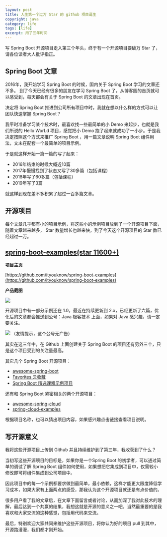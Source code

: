 ```yaml
---
layout: post
title: 人生第一个过万 Star 的 github 项目诞生
copyright: java
category: life
tags: [life]
excerpt: 用了三年时间
---
```


写 Spring Boot 开源项目走入第三个年头，终于有一个开源项目要破万 Star 了，请各位读者大人批评指正。

## Spring Boot 文章

2016年，我开始学习 Spring Boot 的时候，国内关于 Spring Boot 学习的文章还不多。 到了今天已经有很多的朋友在学习 Spring Boot 了，从博客园的首页就可以感受到，每天都会有关于 Spring Boot 的文章出现在首页。

决定将 Spring Boot 推进到公司所有项目中时，我就在想以什么样的方式可以让团队快速掌握 Spring Boot？

我平时准备学习某个技术时，最喜欢找一些最简单的小 Demo 来起步，也就是我们所说的 Hello WorLd 项目，感觉把小 Demo 跑了起来就成功了一小步。于是我决定按照这个方式来推广 Spring Boot ，用一篇文章说明 Spring Boot 组件用法，文末在配套一个最简单的项目示例。

于是就这样开始一篇一篇的写了起来：

- 2016年结束的时候大概近10篇
- 2017年慢慢找到了状态又写了30多篇（包括课程）
- 2018年写了60多篇（包括课程）
- 2019年写了3篇

就这样到现在差不多积累了超过一百多篇文章。

## 开源项目

每个文章几乎都有小的项目示例，将这些小的示例项目放到了一个开源项目下面，随着文章越来越多， Star 数量增长也越来快，到了今天这个开源项目的 Star 数已经超过一万。

## [spring-boot-examples(star 11600+)](https://github.com/ityouknow/spring-boot-examples)  

**项目主页**

[https://github.com/ityouknow/spring-boot-examples](https://github.com/ityouknow/spring-boot-examples)

**产品截图**

![](http://www.itmind.net/assets/images/2019/springboot/spring-boot-examples.png)

开源项目中有一部分示例还在 1.0，最近在持续更新到 2.x，已经更新了六篇，优化后的文章都会推送到公号：Java 极客技术 上面，如果对 Java 感兴趣，请一定要关注。

![](http://www.ityouknow.com/assets/images/java.jpg)
（友情提示，这个公号无广告）

其实在这三年中，在 Github 上面创建关于 Spring Boot 的项目还有另外三个，只是这个项目受到的关注量最高。

其它几个 Spring Boot 开源项目：

- [awesome-spring-boot](https://github.com/ityouknow/awesome-spring-boot)
- [Favorites 云收藏](https://github.com/cloudfavorites/favorites-web)
- [Spring Boot 精选课程示例项目](https://github.com/ityouknow/spring-boot-leaning)

还有和 Spring Boot 紧密相关的两个开源项目：

- [awesome-spring-cloud](https://github.com/ityouknow/awesome-spring-cloud)
- [spring-cloud-examples](https://github.com/ityouknow/spring-cloud-examples)

根据项目名称，也可以猜出项目内容，如果感兴趣点击链接查看项目说明。

## 写开源意义

我将这些开源项目上传到 Github 并且持续维护到了第三年，我收获到了什么？

当初写这些开源项目的目标是，如果你是一个Spring Boot 的初学者，可以通过简单的调试了解 Spring Boot 组件如何使用，如果想把它集成到项目中，仅需较小修改即可将组件集成到公司项目中。

因此项目中的每一个示例都要求做到最简单，最小依赖，这样才能更大限度降低学习成本，如果大家有上面两点的感受，那我认为这个开源项目就还是有点价值的。

很多用户看了我的文章后，在文章下面留言或者讨论，从而加深了我对此技术的理解，最后达到一个共赢的结果，我想这就是开源的意义之一吧。当然最重要的是我喜欢和大家交流的这种感觉，包括用代码来交流。

最后，特别欢迎大家共同来维护这些开源项目，将你认为好的项目 pull 到其中，开源路漫漫，我们都才刚开始。

